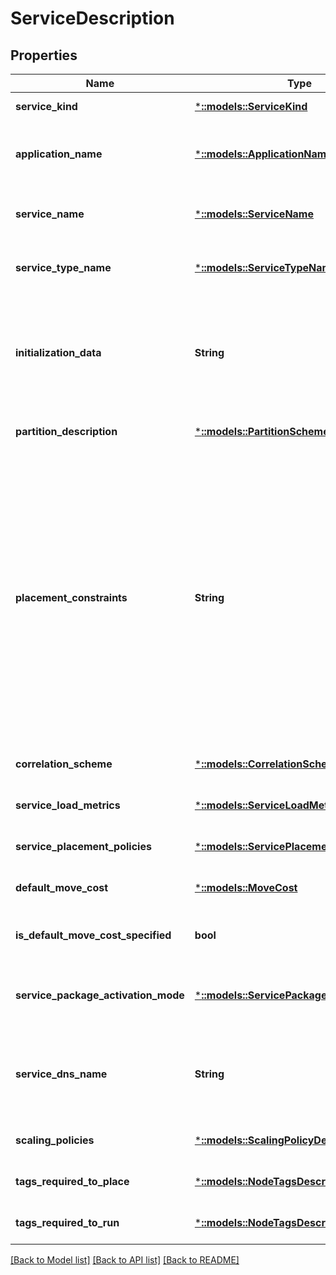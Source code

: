 # ServiceDescription

## Properties
Name | Type | Description | Notes
------------ | ------------- | ------------- | -------------
**service_kind** | [***::models::ServiceKind**](ServiceKind.md) | The service kind. | [default to null]
**application_name** | [***::models::ApplicationName**](ApplicationName.md) | The name of the application, including the &#39;fabric:&#39; URI scheme. | [optional] [default to null]
**service_name** | [***::models::ServiceName**](ServiceName.md) | The full name of the service with &#39;fabric:&#39; URI scheme. | [default to null]
**service_type_name** | [***::models::ServiceTypeName**](ServiceTypeName.md) | Name of the service type as specified in the service manifest. | [default to null]
**initialization_data** | **String** | The initialization data as an array of bytes. Initialization data is passed to service instances or replicas when they are created. | [optional] [default to null]
**partition_description** | [***::models::PartitionSchemeDescription**](PartitionSchemeDescription.md) | The partition description as an object. | [default to null]
**placement_constraints** | **String** | The placement constraints as a string. Placement constraints are boolean expressions on node properties and allow for restricting a service to particular nodes based on the service requirements. For example, to place a service on nodes where NodeType is blue specify the following: \&quot;NodeColor &#x3D;&#x3D; blue)\&quot;. | [optional] [default to null]
**correlation_scheme** | [***::models::CorrelationSchemeList**](CorrelationSchemeList.md) | The correlation scheme. | [optional] [default to null]
**service_load_metrics** | [***::models::ServiceLoadMetricsList**](ServiceLoadMetricsList.md) | The service load metrics. | [optional] [default to null]
**service_placement_policies** | [***::models::ServicePlacementPoliciesList**](ServicePlacementPoliciesList.md) | The service placement policies. | [optional] [default to null]
**default_move_cost** | [***::models::MoveCost**](MoveCost.md) | The move cost for the service. | [optional] [default to null]
**is_default_move_cost_specified** | **bool** | Indicates if the DefaultMoveCost property is specified. | [optional] [default to null]
**service_package_activation_mode** | [***::models::ServicePackageActivationMode**](ServicePackageActivationMode.md) | The activation mode of service package to be used for a service. | [optional] [default to null]
**service_dns_name** | **String** | The DNS name of the service. It requires the DNS system service to be enabled in Service Fabric cluster. | [optional] [default to null]
**scaling_policies** | [***::models::ScalingPolicyDescriptionList**](ScalingPolicyDescriptionList.md) | Scaling policies for this service. | [optional] [default to null]
**tags_required_to_place** | [***::models::NodeTagsDescription**](NodeTagsDescription.md) | Tags for placement of this service. | [optional] [default to null]
**tags_required_to_run** | [***::models::NodeTagsDescription**](NodeTagsDescription.md) | Tags for running of this service. | [optional] [default to null]

[[Back to Model list]](../README.md#documentation-for-models) [[Back to API list]](../README.md#documentation-for-api-endpoints) [[Back to README]](../README.md)


